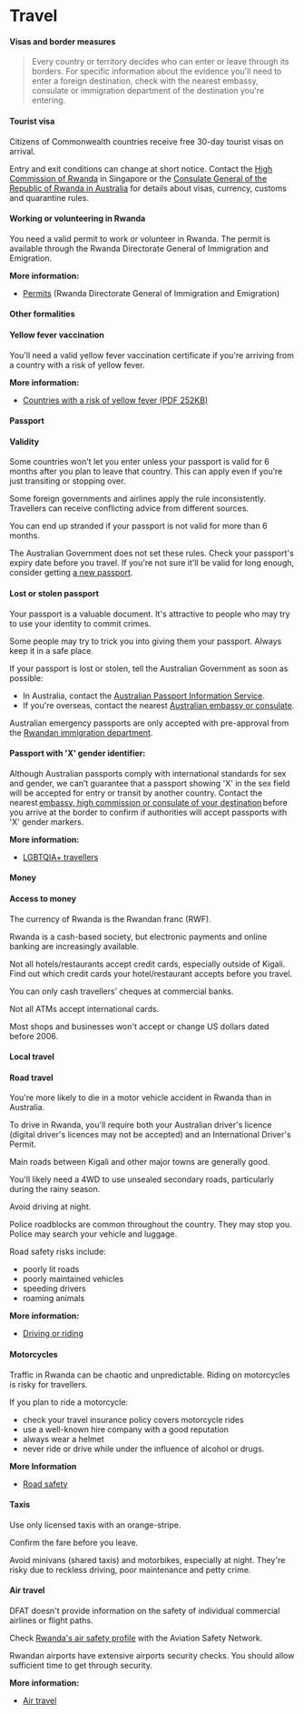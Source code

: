 # Travel

#### Visas and border measures

> Every country or territory decides who can enter or leave through its borders. For specific information about the evidence you'll need to enter a foreign destination, check with the nearest embassy, consulate or immigration department of the destination you're entering.

#### Tourist visa

Citizens of Commonwealth countries receive free 30-day tourist visas on arrival.

Entry and exit conditions can change at short notice. Contact the [High Commission of Rwanda](https://www.rwandainsingapore.gov.rw/) in Singapore or the [Consulate General of the Republic of Rwanda in Australia](https://rwandacg.org.au/) for details about visas, currency, customs and quarantine rules.

#### Working or volunteering in Rwanda

You need a valid permit to work or volunteer in Rwanda. The permit is available through the Rwanda Directorate General of Immigration and Emigration.

**More information:**

* [Permits](https://www.migration.gov.rw/our-services/permit/other-permits) (Rwanda Directorate General of Immigration and Emigration)

#### Other formalities

#### Yellow fever vaccination

You'll need a valid yellow fever vaccination certificate if you're arriving from a country with a risk of yellow fever.

**More information:**

* [Countries with a risk of yellow fever (PDF 252KB)](https://cdn.who.int/media/docs/default-source/travel-and-health/countries-with-risk-of-yellow-fever-transmission.pdf?sfvrsn=bf42ac59_4&download=true)

#### Passport

#### Validity

Some countries won't let you enter unless your passport is valid for 6 months after you plan to leave that country. This can apply even if you’re just transiting or stopping over.

Some foreign governments and airlines apply the rule inconsistently. Travellers can receive conflicting advice from different sources.

You can end up stranded if your passport is not valid for more than 6 months.

The Australian Government does not set these rules. Check your passport's expiry date before you travel. If you're not sure it'll be valid for long enough, consider getting [a new passport](https://www.passports.gov.au/).

#### Lost or stolen passport

Your passport is a valuable document. It's attractive to people who may try to use your identity to commit crimes.

Some people may try to trick you into giving them your passport. Always keep it in a safe place.

If your passport is lost or stolen, tell the Australian Government as soon as possible:

* In Australia, contact the [Australian Passport Information Service](https://www.passports.gov.au/contact-us).
* If you're overseas, contact the nearest [Australian embassy or consulate](http://dfat.gov.au/about-us/our-locations/missions/Pages/our-embassies-and-consulates-overseas.aspx).

Australian emergency passports are only accepted with pre-approval from the [Rwandan immigration department](https://www.migration.gov.rw/).

#### Passport with 'X' gender identifier:

Although Australian passports comply with international standards for sex and gender, we can’t guarantee that a passport showing 'X' in the sex field will be accepted for entry or transit by another country. Contact the nearest [embassy, high commission or consulate of your destination](https://protocol.dfat.gov.au/Public/MissionsInAustralia) before you arrive at the border to confirm if authorities will accept passports with 'X' gender markers.

**More information:**

* [LGBTQIA+ travellers](https://www.smartraveller.gov.au/before-you-go/who-you-are/LGBTI)

#### Money

#### Access to money

The currency of Rwanda is the Rwandan franc (RWF).

Rwanda is a cash-based society, but electronic payments and online banking are increasingly available.

Not all hotels/restaurants accept credit cards, especially outside of Kigali. Find out which credit cards your hotel/restaurant accepts before you travel.

You can only cash travellers’ cheques at commercial banks.

Not all ATMs accept international cards.

Most shops and businesses won't accept or change US dollars dated before 2006.

#### Local travel

#### Road travel

You're more likely to die in a motor vehicle accident in Rwanda than in Australia.

To drive in Rwanda, you'll require both your Australian driver's licence (digital driver's licences may not be accepted) and an International Driver's Permit.

Main roads between Kigali and other major towns are generally good.

You'll likely need a 4WD to use unsealed secondary roads, particularly during the rainy season.

Avoid driving at night.

Police roadblocks are common throughout the country. They may stop you. Police may search your vehicle and luggage.

Road safety risks include:

* poorly lit roads
* poorly maintained vehicles
* speeding drivers
* roaming animals

**More information:**

* [Driving or riding](/before-you-go/getting-around/road-safety "Road safety")

#### Motorcycles

Traffic in Rwanda can be chaotic and unpredictable. Riding on motorcycles is risky for travellers.

If you plan to ride a motorcycle:

* check your travel insurance policy covers motorcycle rides
* use a well-known hire company with a good reputation
* always wear a helmet
* never ride or drive while under the influence of alcohol or drugs.

**More Information**

* [Road safety](https://www.smartraveller.gov.au/before-you-go/getting-around/road-safety)

#### Taxis

Use only licensed taxis with an orange-stripe.

Confirm the fare before you leave.

Avoid minivans (shared taxis) and motorbikes, especially at night. They're risky due to reckless driving, poor maintenance and petty crime.

#### Air travel

DFAT doesn't provide information on the safety of individual commercial airlines or flight paths.

Check [Rwanda's air safety profile](https://aviation-safety.net/database/country/country.php?id=9XR) with the Aviation Safety Network.

Rwandan airports have extensive airports security checks. You should allow sufficient time to get through security.

**More information:**

* [Air travel](/before-you-go/getting-around/air-travel "Travelling by air")